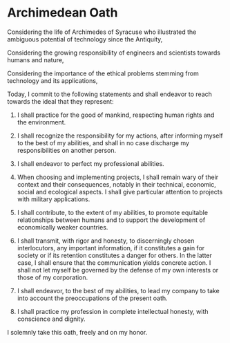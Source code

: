 # Archimedean Oath

Considering the life of Archimedes of Syracuse who illustrated the ambiguous
potential of technology since the Antiquity,

Considering the growing responsibility of engineers and scientists towards
humans and nature,

Considering the importance of the ethical problems stemming from technology and
its applications,

Today, I commit to the following statements and shall endeavor to reach towards
the ideal that they represent:

1. I shall practice for the good of mankind, respecting human rights and the
   environment.

1. I shall recognize the responsibility for my actions, after informing myself
   to the best of my abilities, and shall in no case discharge my
   responsibilities on another person.

1. I shall endeavor to perfect my professional abilities.

1. When choosing and implementing projects, I shall remain wary of their
   context and their consequences, notably in their technical, economic, social
   and ecological aspects. I shall give particular attention to projects with
   military applications.

1. I shall contribute, to the extent of my abilities, to promote equitable
   relationships between humans and to support the development of economically
   weaker countries.

1. I shall transmit, with rigor and honesty, to discerningly chosen
   interlocutors, any important information, if it constitutes a gain for
   society or if its retention constitutes a danger for others. In the latter
   case, I shall ensure that the communication yields concrete action.  I shall
   not let myself be governed by the defense of my own interests or those of my
   corporation.

1. I shall endeavor, to the best of my abilities, to lead my company to take
   into account the preoccupations of the present oath.

1. I shall practice my profession in complete intellectual honesty, with
   conscience and dignity.

I solemnly take this oath, freely and on my honor.


